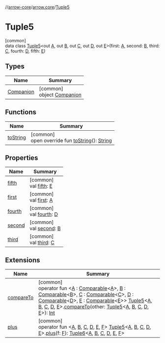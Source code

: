 //[arrow-core](../../../index.md)/[arrow.core](../index.md)/[Tuple5](index.md)

# Tuple5

[common]\
data class [Tuple5](index.md)&lt;out [A](index.md), out [B](index.md), out [C](index.md), out [D](index.md), out [E](index.md)&gt;(first: [A](index.md), second: [B](index.md), third: [C](index.md), fourth: [D](index.md), fifth: [E](index.md))

## Types

| Name | Summary |
|---|---|
| [Companion](-companion/index.md) | [common]<br>object [Companion](-companion/index.md) |

## Functions

| Name | Summary |
|---|---|
| [toString](to-string.md) | [common]<br>open override fun [toString](to-string.md)(): [String](https://kotlinlang.org/api/latest/jvm/stdlib/kotlin/-string/index.html) |

## Properties

| Name | Summary |
|---|---|
| [fifth](fifth.md) | [common]<br>val [fifth](fifth.md): [E](index.md) |
| [first](first.md) | [common]<br>val [first](first.md): [A](index.md) |
| [fourth](fourth.md) | [common]<br>val [fourth](fourth.md): [D](index.md) |
| [second](second.md) | [common]<br>val [second](second.md): [B](index.md) |
| [third](third.md) | [common]<br>val [third](third.md): [C](index.md) |

## Extensions

| Name | Summary |
|---|---|
| [compareTo](../compare-to.md) | [common]<br>operator fun &lt;[A](../compare-to.md) : [Comparable](https://kotlinlang.org/api/latest/jvm/stdlib/kotlin/-comparable/index.html)&lt;[A](../compare-to.md)&gt;, [B](../compare-to.md) : [Comparable](https://kotlinlang.org/api/latest/jvm/stdlib/kotlin/-comparable/index.html)&lt;[B](../compare-to.md)&gt;, [C](../compare-to.md) : [Comparable](https://kotlinlang.org/api/latest/jvm/stdlib/kotlin/-comparable/index.html)&lt;[C](../compare-to.md)&gt;, [D](../compare-to.md) : [Comparable](https://kotlinlang.org/api/latest/jvm/stdlib/kotlin/-comparable/index.html)&lt;[D](../compare-to.md)&gt;, [E](../compare-to.md) : [Comparable](https://kotlinlang.org/api/latest/jvm/stdlib/kotlin/-comparable/index.html)&lt;[E](../compare-to.md)&gt;&gt; [Tuple5](index.md)&lt;[A](../compare-to.md), [B](../compare-to.md), [C](../compare-to.md), [D](../compare-to.md), [E](../compare-to.md)&gt;.[compareTo](../compare-to.md)(other: [Tuple5](index.md)&lt;[A](../compare-to.md), [B](../compare-to.md), [C](../compare-to.md), [D](../compare-to.md), [E](../compare-to.md)&gt;): [Int](https://kotlinlang.org/api/latest/jvm/stdlib/kotlin/-int/index.html) |
| [plus](../plus.md) | [common]<br>operator fun &lt;[A](../plus.md), [B](../plus.md), [C](../plus.md), [D](../plus.md), [E](../plus.md), [F](../plus.md)&gt; [Tuple5](index.md)&lt;[A](../plus.md), [B](../plus.md), [C](../plus.md), [D](../plus.md), [E](../plus.md)&gt;.[plus](../plus.md)(f: [F](../plus.md)): [Tuple6](../-tuple6/index.md)&lt;[A](../plus.md), [B](../plus.md), [C](../plus.md), [D](../plus.md), [E](../plus.md), [F](../plus.md)&gt; |
